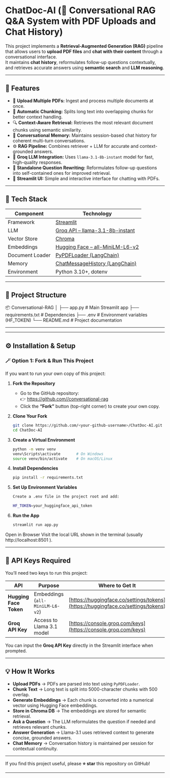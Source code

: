# ChatDoc-AI (🧠 Conversational RAG Q&A System with PDF Uploads and Chat History)

This project implements a **Retrieval-Augmented Generation (RAG)** pipeline that allows users to **upload PDF files** and **chat with their content** through a conversational interface.  
It maintains **chat history**, reformulates follow-up questions contextually, and retrieves accurate answers using **semantic search** and **LLM reasoning**.

---

## 🚀 Features

- 📄 **Upload Multiple PDFs:** Ingest and process multiple documents at once.
- 🧩 **Automatic Chunking:** Splits long text into overlapping chunks for better context handling.
- 🔍 **Context-Aware Retrieval:** Retrieves the most relevant document chunks using semantic similarity.
- 💬 **Conversational Memory:** Maintains session-based chat history for coherent multi-turn conversations.
- ⚙️ **RAG Pipeline:** Combines retriever + LLM for accurate and context-grounded answers.
- 🔑 **Groq LLM Integration:** Uses `llama-3.1-8b-instant` model for fast, high-quality responses.
- 🧠 **Standalone Question Rewriting:** Reformulates follow-up questions into self-contained ones for improved retrieval.
- 🎨 **Streamlit UI:** Simple and interactive interface for chatting with PDFs.

---

## 🧰 Tech Stack

| Component | Technology |
|------------|-------------|
| Framework | [Streamlit](https://streamlit.io) |
| LLM | [Groq API – llama-3.1-8b-instant](https://groq.com) |
| Vector Store | [Chroma](https://docs.trychroma.com/) |
| Embeddings | [Hugging Face – all-MiniLM-L6-v2](https://huggingface.co/sentence-transformers/all-MiniLM-L6-v2) |
| Document Loader | [PyPDFLoader (LangChain)](https://python.langchain.com/docs/integrations/document_loaders/pdf) |
| Memory | [ChatMessageHistory (LangChain)](https://python.langchain.com/docs/modules/memory) |
| Environment | Python 3.10+, dotenv |

---

## 🧱 Project Structure

📦 Conversational-RAG
│
├── app.py # Main Streamlit app
├── requirements.txt # Dependencies
├── .env # Environment variables (HF_TOKEN)
└── README.md # Project documentation

---


---


## ⚙️ Installation & Setup

### 🪄 Option 1: Fork & Run This Project

If you want to run your own copy of this project:

1. **Fork the Repository**
   - Go to the GitHub repository:  
     👉 [https://github.com/<your-username>/conversational-rag](https://github.com/<your-username>/ChatDoc-AI)
   - Click the **“Fork”** button (top-right corner) to create your own copy.

2. **Clone Your Fork**
   ```bash
   git clone https://github.com/<your-github-username>/ChatDoc-AI.git
   cd ChatDoc-AI
   ```


3. **Create a Virtual Environment**
    ```bash
    python -m venv venv
    venv\Scripts\activate       # On Windows
    source venv/bin/activate    # On macOS/Linux
    ```

4. **Install Dependencies**
    ```bash
    pip install -r requirements.txt
    ```

5. **Set Up Environment Variables**
    ```bash
    Create a .env file in the project root and add:

    HF_TOKEN=your_huggingface_api_token
    ```

6. **Run the App**
    ```bash
    streamlit run app.py
    ```

Open in Browser
Visit the local URL shown in the terminal (usually http://localhost:8501
).

---

## 🔑 API Keys Required

You’ll need two keys to run this project:

| API | Purpose | Where to Get It |
|-----|---------|----------------|
| **Hugging Face Token** | Embeddings (`all-MiniLM-L6-v2`) | [https://huggingface.co/settings/tokens](https://huggingface.co/settings/tokens) |
| **Groq API Key** | Access to Llama 3.1 model | [https://console.groq.com/keys](https://console.groq.com/keys) |

You can input the **Groq API Key** directly in the Streamlit interface when prompted.

---

## 💡 How It Works

- **Upload PDFs** → PDFs are parsed into text using `PyPDFLoader`.  
- **Chunk Text** → Long text is split into 5000-character chunks with 500 overlap.  
- **Generate Embeddings** → Each chunk is converted into a numerical vector using Hugging Face embeddings.  
- **Store in Chroma DB** → The embeddings are stored for semantic retrieval.  
- **Ask a Question** → The LLM reformulates the question if needed and retrieves relevant chunks.  
- **Answer Generation** → Llama-3.1 uses retrieved context to generate concise, grounded answers.  
- **Chat Memory** → Conversation history is maintained per session for contextual continuity.

---

If you find this project useful, please **⭐ star** this repository on GitHub!

---